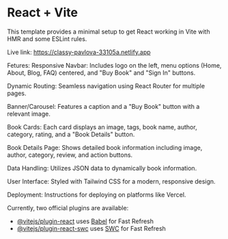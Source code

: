 # React + Vite

This template provides a minimal setup to get React working in Vite with HMR and some ESLint rules.

Live link: https://classy-pavlova-33105a.netlify.app


Fetures:
Responsive Navbar: Includes logo on the left, menu options (Home, About, Blog, FAQ) centered, and "Buy Book" and "Sign In" buttons.

Dynamic Routing: Seamless navigation using React Router for multiple pages.

Banner/Carousel: Features a caption and a "Buy Book" button with a relevant image.

Book Cards: Each card displays an image, tags, book name, author, category, rating, and a "Book Details" button.

Book Details Page: Shows detailed book information including image, author, category, review, and action buttons.

Data Handling: Utilizes JSON data to dynamically book information.

User Interface: Styled with Tailwind CSS for a modern, responsive design.

Deployment: Instructions for deploying on platforms like Vercel.

Currently, two official plugins are available:

- [@vitejs/plugin-react](https://github.com/vitejs/vite-plugin-react/blob/main/packages/plugin-react/README.md) uses [Babel](https://babeljs.io/) for Fast Refresh
- [@vitejs/plugin-react-swc](https://github.com/vitejs/vite-plugin-react-swc) uses [SWC](https://swc.rs/) for Fast Refresh
